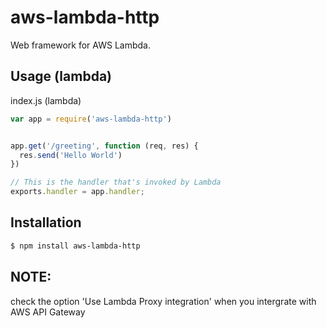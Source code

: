 # aws-lambda-http
Web framework for AWS Lambda.

## Usage (lambda)
index.js (lambda)
```js
var app = require('aws-lambda-http')


app.get('/greeting', function (req, res) {
  res.send('Hello World')
})

// This is the handler that's invoked by Lambda
exports.handler = app.handler;

```

## Installation

```bash
$ npm install aws-lambda-http
```

## NOTE:
check the option 'Use Lambda Proxy integration' when you intergrate with AWS API Gateway